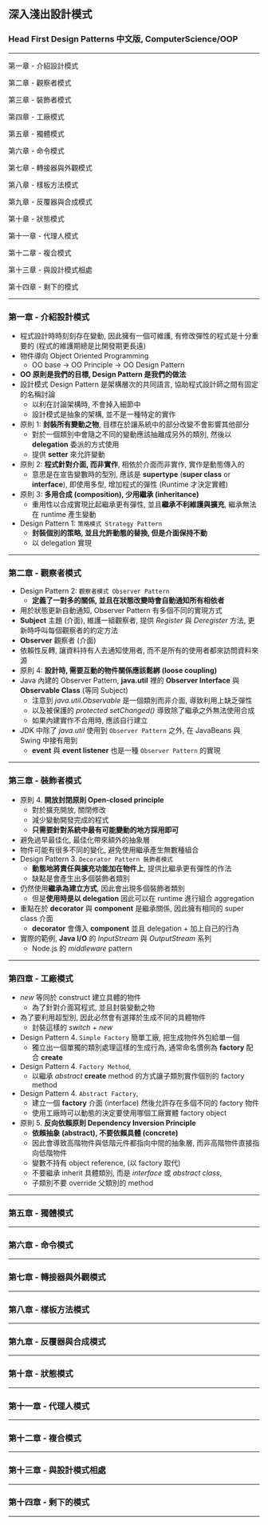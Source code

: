 ## 深入淺出設計模式

### Head First Design Patterns 中文版, ComputerScience/OOP

---

第一章 - 介紹設計模式

第二章 - 觀察者模式

第三章 - 裝飾者模式

第四章 - 工廠模式

第五章 - 獨體模式

第六章 - 命令模式

第七章 - 轉接器與外觀模式

第八章 - 樣板方法模式

第九章 - 反覆器與合成模式

第十章 - 狀態模式

第十一章 - 代理人模式

第十二章 - 複合模式

第十三章 - 與設計模式相處

第十四章 - 剩下的模式

---

### 第一章 - 介紹設計模式

- 程式設計時時刻刻存在變動, 因此擁有一個可維護, 有修改彈性的程式是十分重要的 (程式的維護期總是比開發期更長遠)
- 物件導向 Object Oriented Programming
  - OO base -> OO Principle -> OO Design Pattern
- **OO 原則是我們的目標, Design Pattern 是我們的做法**
- 設計模式 Design Pattern 是架構層次的共同語言, 協助程式設計師之間有固定的名稱討論
  - 以利在討論架構時, 不會掉入細節中
  - 設計模式是抽象的架構, 並不是一種特定的實作
- 原則 1: **封裝所有變動之物**, 目標在於讓系統中的部分改變不會影響其他部分
  - 對於一個類別中會隨之不同的變動應該抽離成另外的類別, 然後以 **delegation** 委派的方式使用
  - 提供 **setter** 來允許變動
- 原則 2: **程式針對介面, 而非實作**, 相依於介面而非實作, 實作是動態傳入的
  - 意思是在宣告變數時的型別, 應該是 **supertype** (**super class** or **interface**), 即使用多型, 增加程式的彈性 (Runtime 才決定實體)
- 原則 3: **多用合成 (composition), 少用繼承 (inheritance)**
  - 重用性以合成實現比起繼承更有彈性, 並且**繼承不利維護與擴充**, 繼承無法在 runtime 產生變動
- Design Pattern 1: `策略模式 Strategy Pattern`
  - **封裝個別的策略, 並且允許動態的替換, 但是介面保持不動**
  - 以 delegation 實現

---

### 第二章 - 觀察者模式

- Design Pattern 2: `觀察者模式 Observer Pattern`
  - **定義了一對多的關係, 並且在狀態改變時會自動通知所有相依者**
- 用於狀態更新自動通知, Observer Pattern 有多個不同的實現方式
- **Subject** 主題 (介面), 維護一組觀察者, 提供 _Register_ 與 _Deregister_ 方法, 更新時呼叫每個觀察者的約定方法
- **Observer** 觀察者 (介面)
- 依賴性反轉, 讓資料持有人去通知使用者, 而不是所有的使用者都來訪問資料來源
- 原則 4: **設計時, 需要互動的物件關係應該鬆綁 (loose coupling)**
- Java 內建的 Observer Pattern, **java.util** 裡的 **Observer Interface** 與 **Observable Class** (等同 Subject)
  - 注意到 _java.util.Observable_ 是一個類別而非介面, 導致利用上缺乏彈性
  - 以及被保護的 _protected_ _setChanged()_ 導致除了繼承之外無法使用合成
  - 如果內建實作不合用時, 應該自行建立
- JDK 中除了 _java.util_ 使用到 `Observer Pattern` 之外, 在 JavaBeans 與 Swing 中接有用到
  - **event** 與 **event listener** 也是一種 `Observer Pattern` 的實現

---

### 第三章 - 裝飾者模式

- 原則 4. **開放封閉原則 Open-closed principle**
  - 對於擴充開放, 關閉修改
  - 減少變動開發完成的程式
  - **只需要針對系統中最有可能變動的地方採用即可**
- 避免過早最佳化, 最佳化帶來額外的抽象層
- 物件可能有很多不同的變化, 避免使用繼承產生無數種組合
- Design Pattern 3. `Decorator Pattern 裝飾者模式`
  - **動態地將責任與擴充功能加在物件上**, 提供比繼承更有彈性的作法
  - 缺點是會產生出多個裝飾者類別
- 仍然使用**繼承為建立方式**, 因此會出現多個裝飾者類別
  - 但是**使用時是以 delegation** 因此可以在 runtime 進行組合 aggregation
- 重點在於 **decorator** 與 **component** 是繼承關係, 因此擁有相同的 super class 介面
  - **decorator** 會傳入 **component** 並且 delegation + 加上自己的行為
- 實際的範例, **Java I/O** 的 _InputStream_ 與 _OutputStream_ 系列
  - Node.js 的 _middleware_ pattern

---

### 第四章 - 工廠模式

- _new_ 等同於 construct 建立具體的物件
  - 為了針對介面寫程式, 並且封裝變動之物
- 為了要利用超型別, 因此必然會有選擇於生成不同的具體物件
  - 封裝這樣的 _switch_ + _new_
- Design Pattern 4. `Simple Factory` 簡單工廠, 把生成物件外包給單一個
  - 獨立出一個單獨的類別處理這樣的生成行為, 通常命名慣例為 **factory** 配合 **create**
- Design Pattern 4. `Factory Method`,
  - 以繼承 _abstract_ **create** method 的方式讓子類別實作個別的 factory method
- Design Pattern 4. `Abstract Factory`,
  - 建立一個 **factory** 介面 (interface) 然後允許存在多個不同的 factory 物件
  - 使用工廠時可以動態的決定要使用哪個工廠實體 factory object
- 原則 5. **反向依賴原則 Dependency Inversion Principle**
  - **依賴抽象 (abstract), 不要依賴具體 (concrete)**
  - 因此會導致高階物件與低階元件都指向中間的抽象層, 而非高階物件直接指向低階物件
  - 變數不持有 object reference, (以 factory 取代)
  - 不要繼承 inherit 具體類別, 而是 _interface_ 或 _abstract class_,
  - 子類別不要 override 父類別的 method

---

### 第五章 - 獨體模式

---

### 第六章 - 命令模式

---

### 第七章 - 轉接器與外觀模式

---

### 第八章 - 樣板方法模式

---

### 第九章 - 反覆器與合成模式

---

### 第十章 - 狀態模式

---

### 第十一章 - 代理人模式

---

### 第十二章 - 複合模式

---

### 第十三章 - 與設計模式相處

---

### 第十四章 - 剩下的模式

---
